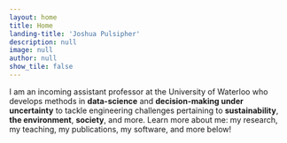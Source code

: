 ```yaml
---
layout: home
title: Home
landing-title: 'Joshua Pulsipher'
description: null
image: null
author: null
show_tile: false
---
```


I am an incoming assistant professor at the University of Waterloo who develops methods in <b>data-science</b> and <b>decision-making under uncertainty</b> to tackle engineering challenges pertaining to <b>sustainability</b>, <b>the environment</b>, <b>society</b>, and more. Learn more about me: my research, my teaching, my publications, my software, and more below!

